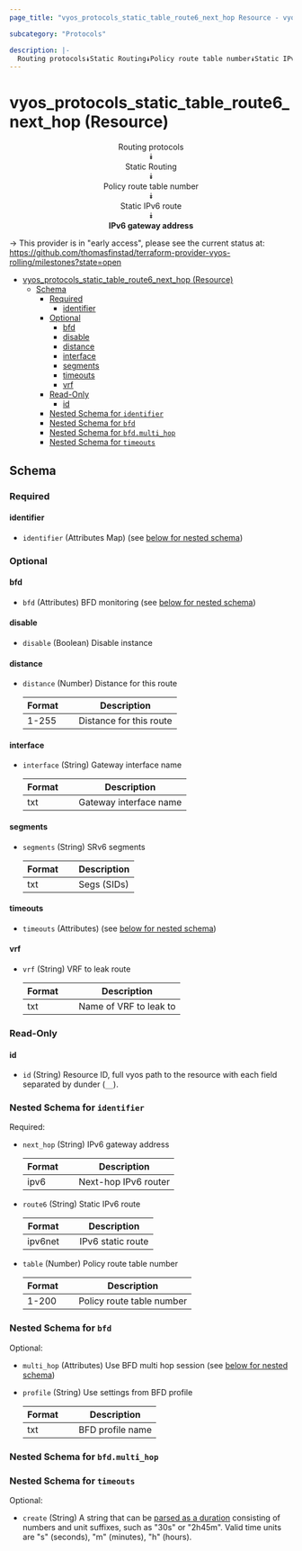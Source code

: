 ```yaml
---
page_title: "vyos_protocols_static_table_route6_next_hop Resource - vyos"

subcategory: "Protocols"

description: |-
  Routing protocols⯯Static Routing⯯Policy route table number⯯Static IPv6 route⯯IPv6 gateway address
---
```


# vyos_protocols_static_table_route6_next_hop (Resource)
<center>

Routing protocols  
⯯  
Static Routing  
⯯  
Policy route table number  
⯯  
Static IPv6 route  
⯯  
**IPv6 gateway address**


</center>

-> This provider is in "early access", please see the current status at: https://github.com/thomasfinstad/terraform-provider-vyos-rolling/milestones?state=open

<!--TOC-->

- [vyos_protocols_static_table_route6_next_hop (Resource)](#vyos_protocols_static_table_route6_next_hop-resource)
  - [Schema](#schema)
    - [Required](#required)
      - [identifier](#identifier)
    - [Optional](#optional)
      - [bfd](#bfd)
      - [disable](#disable)
      - [distance](#distance)
      - [interface](#interface)
      - [segments](#segments)
      - [timeouts](#timeouts)
      - [vrf](#vrf)
    - [Read-Only](#read-only)
      - [id](#id)
    - [Nested Schema for `identifier`](#nested-schema-for-identifier)
    - [Nested Schema for `bfd`](#nested-schema-for-bfd)
    - [Nested Schema for `bfd.multi_hop`](#nested-schema-for-bfdmulti_hop)
    - [Nested Schema for `timeouts`](#nested-schema-for-timeouts)

<!--TOC-->

<!-- schema generated by tfplugindocs -->
## Schema

### Required

#### identifier
- `identifier` (Attributes Map) (see [below for nested schema](#nestedatt--identifier))

### Optional

#### bfd
- `bfd` (Attributes) BFD monitoring (see [below for nested schema](#nestedatt--bfd))
#### disable
- `disable` (Boolean) Disable instance
#### distance
- `distance` (Number) Distance for this route

    |  Format  &emsp;|  Description              |
    |----------|---------------------------|
    |  1-255   &emsp;|  Distance for this route  |
#### interface
- `interface` (String) Gateway interface name

    |  Format  &emsp;|  Description             |
    |----------|--------------------------|
    |  txt     &emsp;|  Gateway interface name  |
#### segments
- `segments` (String) SRv6 segments

    |  Format  &emsp;|  Description  |
    |----------|---------------|
    |  txt     &emsp;|  Segs (SIDs)  |
#### timeouts
- `timeouts` (Attributes) (see [below for nested schema](#nestedatt--timeouts))
#### vrf
- `vrf` (String) VRF to leak route

    |  Format  &emsp;|  Description             |
    |----------|--------------------------|
    |  txt     &emsp;|  Name of VRF to leak to  |

### Read-Only

#### id
- `id` (String) Resource ID, full vyos path to the resource with each field separated by dunder (`__`).

<a id="nestedatt--identifier"></a>
### Nested Schema for `identifier`

Required:

- `next_hop` (String) IPv6 gateway address

    |  Format  &emsp;|  Description           |
    |----------|------------------------|
    |  ipv6    &emsp;|  Next-hop IPv6 router  |
- `route6` (String) Static IPv6 route

    |  Format   &emsp;|  Description        |
    |-----------|---------------------|
    |  ipv6net  &emsp;|  IPv6 static route  |
- `table` (Number) Policy route table number

    |  Format  &emsp;|  Description                |
    |----------|-----------------------------|
    |  1-200   &emsp;|  Policy route table number  |


<a id="nestedatt--bfd"></a>
### Nested Schema for `bfd`

Optional:

- `multi_hop` (Attributes) Use BFD multi hop session (see [below for nested schema](#nestedatt--bfd--multi_hop))
- `profile` (String) Use settings from BFD profile

    |  Format  &emsp;|  Description       |
    |----------|--------------------|
    |  txt     &emsp;|  BFD profile name  |

<a id="nestedatt--bfd--multi_hop"></a>
### Nested Schema for `bfd.multi_hop`



<a id="nestedatt--timeouts"></a>
### Nested Schema for `timeouts`

Optional:

- `create` (String) A string that can be [parsed as a duration](https://pkg.go.dev/time#ParseDuration) consisting of numbers and unit suffixes, such as &#34;30s&#34; or &#34;2h45m&#34;. Valid time units are &#34;s&#34; (seconds), &#34;m&#34; (minutes), &#34;h&#34; (hours).
